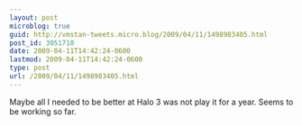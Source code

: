 ```yaml
---
layout: post
microblog: true
guid: http://vmstan-tweets.micro.blog/2009/04/11/1498983405.html
post_id: 3051710
date: 2009-04-11T14:42:24-0600
lastmod: 2009-04-11T14:42:24-0600
type: post
url: /2009/04/11/1498983405.html
---
```

Maybe all I needed to be better at Halo 3 was not play it for a year. Seems to be working so far.
